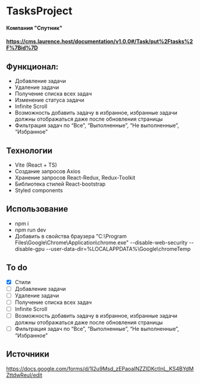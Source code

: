 # TasksProject
#### Компания "Спутник"
#### https://cms.laurence.host/documentation/v1.0.0#/Task/put%2Ftasks%2F%7Bid%7D
## Функционал:
 - Добавление задачи
 - Удаление задачи
 - Получение списка всех задач
 - Изменение статуса задачи
 - Infinite Scroll
 - Возможность добавить задачу в избранное, избранные задачи должны отображаться даже после обновления страницы
 - Фильтрация задач по “Все”, “Выполненные”, “Не выполненные”, “Избранное”

## Технологии
 - Vite (React + TS)
 - Создание запросов Axios
 - Хранение запросов React-Redux, Redux-Toolkit
 - Библиотека стилей React-bootstrap
 - Styled components

## Использование
 - npm i 
 - npm run dev
 - Добавить в свойства браузера "C:\Program Files\Google\Chrome\Application\chrome.exe" --disable-web-security --disable-gpu --user-data-dir=%LOCALAPPDATA%\Google\chromeTemp

## To do
- [x] Стили
- [ ] Добавление задачи
- [ ] Удаление задачи
- [ ] Получение списка всех задач
- [ ] Infinite Scroll
- [ ] Возможность добавить задачу в избранное, избранные задачи должны отображаться даже после обновления страницы
- [ ] Фильтрация задач по “Все”, “Выполненные”, “Не выполненные”, “Избранное”

## Источники
https://docs.google.com/forms/d/1I2u9Msd_zEPaoaINZZIDKctInL_KS4BYdMZttdwReuI/edit 

